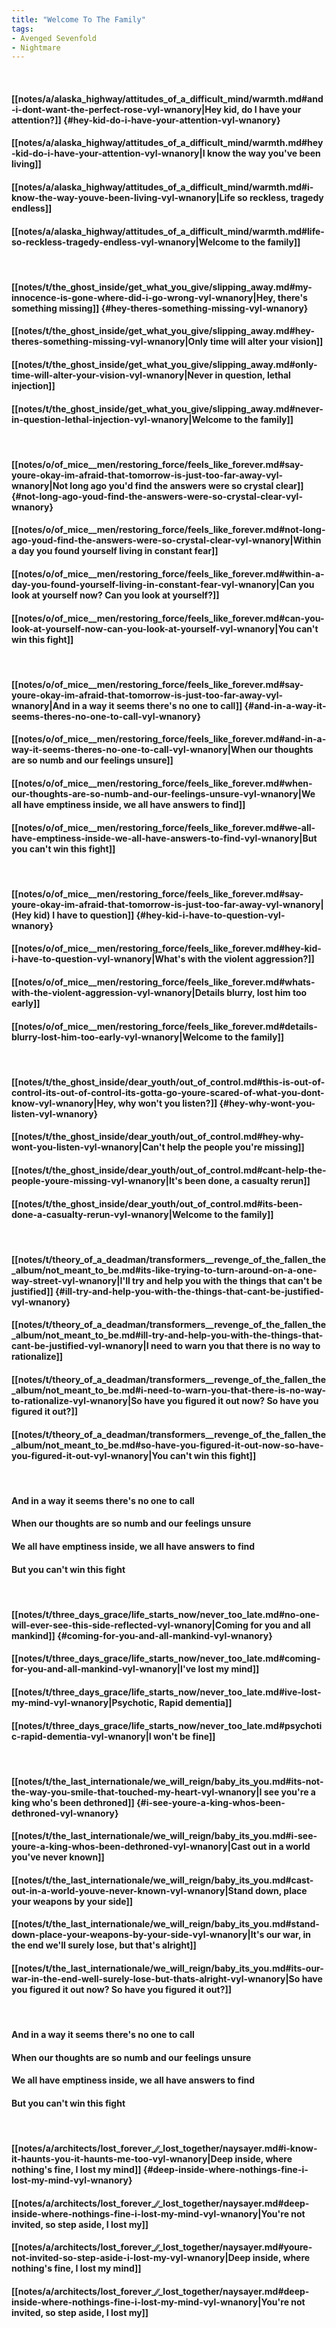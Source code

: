 ```yaml
---
title: "Welcome To The Family"
tags:
- Avenged Sevenfold
- Nightmare
---
```

&nbsp;
#### [[notes/a/alaska_highway/attitudes_of_a_difficult_mind/warmth.md#and-i-dont-want-the-perfect-rose-vyl-wnanory|Hey kid, do I have your attention?]] {#hey-kid-do-i-have-your-attention-vyl-wnanory}
#### [[notes/a/alaska_highway/attitudes_of_a_difficult_mind/warmth.md#hey-kid-do-i-have-your-attention-vyl-wnanory|I know the way you've been living]]
#### [[notes/a/alaska_highway/attitudes_of_a_difficult_mind/warmth.md#i-know-the-way-youve-been-living-vyl-wnanory|Life so reckless, tragedy endless]]
#### [[notes/a/alaska_highway/attitudes_of_a_difficult_mind/warmth.md#life-so-reckless-tragedy-endless-vyl-wnanory|Welcome to the family]]
&nbsp;
#### [[notes/t/the_ghost_inside/get_what_you_give/slipping_away.md#my-innocence-is-gone-where-did-i-go-wrong-vyl-wnanory|Hey, there's something missing]] {#hey-theres-something-missing-vyl-wnanory}
#### [[notes/t/the_ghost_inside/get_what_you_give/slipping_away.md#hey-theres-something-missing-vyl-wnanory|Only time will alter your vision]]
#### [[notes/t/the_ghost_inside/get_what_you_give/slipping_away.md#only-time-will-alter-your-vision-vyl-wnanory|Never in question, lethal injection]]
#### [[notes/t/the_ghost_inside/get_what_you_give/slipping_away.md#never-in-question-lethal-injection-vyl-wnanory|Welcome to the family]]
&nbsp;
#### [[notes/o/of_mice__men/restoring_force/feels_like_forever.md#say-youre-okay-im-afraid-that-tomorrow-is-just-too-far-away-vyl-wnanory|Not long ago you'd find the answers were so crystal clear]] {#not-long-ago-youd-find-the-answers-were-so-crystal-clear-vyl-wnanory}
#### [[notes/o/of_mice__men/restoring_force/feels_like_forever.md#not-long-ago-youd-find-the-answers-were-so-crystal-clear-vyl-wnanory|Within a day you found yourself living in constant fear]]
#### [[notes/o/of_mice__men/restoring_force/feels_like_forever.md#within-a-day-you-found-yourself-living-in-constant-fear-vyl-wnanory|Can you look at yourself now? Can you look at yourself?]]
#### [[notes/o/of_mice__men/restoring_force/feels_like_forever.md#can-you-look-at-yourself-now-can-you-look-at-yourself-vyl-wnanory|You can't win this fight]]
&nbsp;
#### [[notes/o/of_mice__men/restoring_force/feels_like_forever.md#say-youre-okay-im-afraid-that-tomorrow-is-just-too-far-away-vyl-wnanory|And in a way it seems there's no one to call]] {#and-in-a-way-it-seems-theres-no-one-to-call-vyl-wnanory}
#### [[notes/o/of_mice__men/restoring_force/feels_like_forever.md#and-in-a-way-it-seems-theres-no-one-to-call-vyl-wnanory|When our thoughts are so numb and our feelings unsure]]
#### [[notes/o/of_mice__men/restoring_force/feels_like_forever.md#when-our-thoughts-are-so-numb-and-our-feelings-unsure-vyl-wnanory|We all have emptiness inside, we all have answers to find]]
#### [[notes/o/of_mice__men/restoring_force/feels_like_forever.md#we-all-have-emptiness-inside-we-all-have-answers-to-find-vyl-wnanory|But you can't win this fight]]
&nbsp;
#### [[notes/o/of_mice__men/restoring_force/feels_like_forever.md#say-youre-okay-im-afraid-that-tomorrow-is-just-too-far-away-vyl-wnanory|(Hey kid) I have to question]] {#hey-kid-i-have-to-question-vyl-wnanory}
#### [[notes/o/of_mice__men/restoring_force/feels_like_forever.md#hey-kid-i-have-to-question-vyl-wnanory|What's with the violent aggression?]]
#### [[notes/o/of_mice__men/restoring_force/feels_like_forever.md#whats-with-the-violent-aggression-vyl-wnanory|Details blurry, lost him too early]]
#### [[notes/o/of_mice__men/restoring_force/feels_like_forever.md#details-blurry-lost-him-too-early-vyl-wnanory|Welcome to the family]]
&nbsp;
#### [[notes/t/the_ghost_inside/dear_youth/out_of_control.md#this-is-out-of-control-its-out-of-control-its-gotta-go-youre-scared-of-what-you-dont-know-vyl-wnanory|Hey, why won't you listen?]] {#hey-why-wont-you-listen-vyl-wnanory}
#### [[notes/t/the_ghost_inside/dear_youth/out_of_control.md#hey-why-wont-you-listen-vyl-wnanory|Can't help the people you're missing]]
#### [[notes/t/the_ghost_inside/dear_youth/out_of_control.md#cant-help-the-people-youre-missing-vyl-wnanory|It's been done, a casualty rerun]]
#### [[notes/t/the_ghost_inside/dear_youth/out_of_control.md#its-been-done-a-casualty-rerun-vyl-wnanory|Welcome to the family]]
&nbsp;
#### [[notes/t/theory_of_a_deadman/transformers__revenge_of_the_fallen_the_album/not_meant_to_be.md#its-like-trying-to-turn-around-on-a-one-way-street-vyl-wnanory|I'll try and help you with the things that can't be justified]] {#ill-try-and-help-you-with-the-things-that-cant-be-justified-vyl-wnanory}
#### [[notes/t/theory_of_a_deadman/transformers__revenge_of_the_fallen_the_album/not_meant_to_be.md#ill-try-and-help-you-with-the-things-that-cant-be-justified-vyl-wnanory|I need to warn you that there is no way to rationalize]]
#### [[notes/t/theory_of_a_deadman/transformers__revenge_of_the_fallen_the_album/not_meant_to_be.md#i-need-to-warn-you-that-there-is-no-way-to-rationalize-vyl-wnanory|So have you figured it out now? So have you figured it out?]]
#### [[notes/t/theory_of_a_deadman/transformers__revenge_of_the_fallen_the_album/not_meant_to_be.md#so-have-you-figured-it-out-now-so-have-you-figured-it-out-vyl-wnanory|You can't win this fight]]
&nbsp;
#### And in a way it seems there's no one to call
#### When our thoughts are so numb and our feelings unsure
#### We all have emptiness inside, we all have answers to find
#### But you can't win this fight
&nbsp;
#### [[notes/t/three_days_grace/life_starts_now/never_too_late.md#no-one-will-ever-see-this-side-reflected-vyl-wnanory|Coming for you and all mankind]] {#coming-for-you-and-all-mankind-vyl-wnanory}
#### [[notes/t/three_days_grace/life_starts_now/never_too_late.md#coming-for-you-and-all-mankind-vyl-wnanory|I've lost my mind]]
#### [[notes/t/three_days_grace/life_starts_now/never_too_late.md#ive-lost-my-mind-vyl-wnanory|Psychotic, Rapid dementia]]
#### [[notes/t/three_days_grace/life_starts_now/never_too_late.md#psychotic-rapid-dementia-vyl-wnanory|I won't be fine]]
&nbsp;
#### [[notes/t/the_last_internationale/we_will_reign/baby_its_you.md#its-not-the-way-you-smile-that-touched-my-heart-vyl-wnanory|I see you're a king who's been dethroned]] {#i-see-youre-a-king-whos-been-dethroned-vyl-wnanory}
#### [[notes/t/the_last_internationale/we_will_reign/baby_its_you.md#i-see-youre-a-king-whos-been-dethroned-vyl-wnanory|Cast out in a world you've never known]]
#### [[notes/t/the_last_internationale/we_will_reign/baby_its_you.md#cast-out-in-a-world-youve-never-known-vyl-wnanory|Stand down, place your weapons by your side]]
#### [[notes/t/the_last_internationale/we_will_reign/baby_its_you.md#stand-down-place-your-weapons-by-your-side-vyl-wnanory|It's our war, in the end we'll surely lose, but that's alright]]
#### [[notes/t/the_last_internationale/we_will_reign/baby_its_you.md#its-our-war-in-the-end-well-surely-lose-but-thats-alright-vyl-wnanory|So have you figured it out now? So have you figured it out?]]
&nbsp;
#### And in a way it seems there's no one to call
#### When our thoughts are so numb and our feelings unsure
#### We all have emptiness inside, we all have answers to find
#### But you can't win this fight
&nbsp;
#### [[notes/a/architects/lost_forever_∕∕_lost_together/naysayer.md#i-know-it-haunts-you-it-haunts-me-too-vyl-wnanory|Deep inside, where nothing's fine, I lost my mind]] {#deep-inside-where-nothings-fine-i-lost-my-mind-vyl-wnanory}
#### [[notes/a/architects/lost_forever_∕∕_lost_together/naysayer.md#deep-inside-where-nothings-fine-i-lost-my-mind-vyl-wnanory|You're not invited, so step aside, I lost my]]
#### [[notes/a/architects/lost_forever_∕∕_lost_together/naysayer.md#youre-not-invited-so-step-aside-i-lost-my-vyl-wnanory|Deep inside, where nothing's fine, I lost my mind]]
#### [[notes/a/architects/lost_forever_∕∕_lost_together/naysayer.md#deep-inside-where-nothings-fine-i-lost-my-mind-vyl-wnanory|You're not invited, so step aside, I lost my]]
